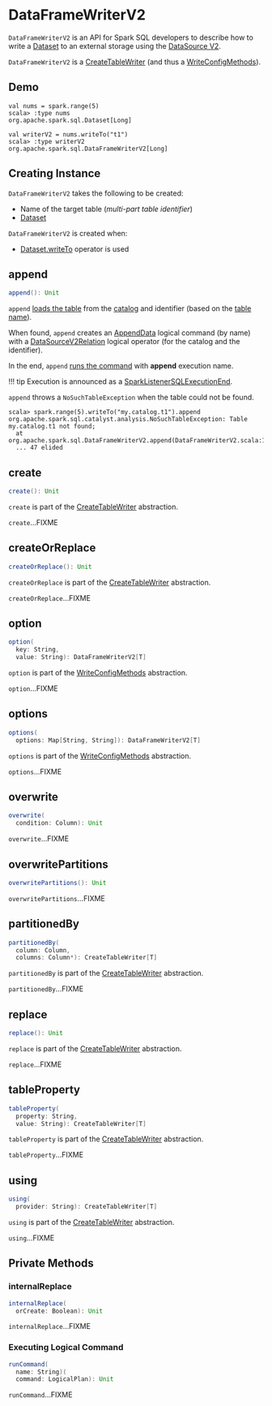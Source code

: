 # DataFrameWriterV2

`DataFrameWriterV2` is an API for Spark SQL developers to describe how to write a [Dataset](Dataset.md) to an external storage using the [DataSource V2](new-and-noteworthy/datasource-v2.md).

`DataFrameWriterV2` is a [CreateTableWriter](CreateTableWriter.md) (and thus a [WriteConfigMethods](WriteConfigMethods.md)).

## Demo

```text
val nums = spark.range(5)
scala> :type nums
org.apache.spark.sql.Dataset[Long]

val writerV2 = nums.writeTo("t1")
scala> :type writerV2
org.apache.spark.sql.DataFrameWriterV2[Long]
```

## Creating Instance

`DataFrameWriterV2` takes the following to be created:

* Name of the target table (_multi-part table identifier_)
* [Dataset](Dataset.md)

`DataFrameWriterV2` is created when:

* [Dataset.writeTo](Dataset.md#writeTo) operator is used

## <span id="append"> append

```scala
append(): Unit
```

`append` [loads the table](connector/catalog/CatalogV2Util.md#loadTable) from the [catalog](connector/catalog/TableCatalog.md) and identifier (based on the [table name](#table)).

When found, `append` creates an [AppendData](logical-operators/AppendData.md#byName) logical command (by name) with a [DataSourceV2Relation](logical-operators/DataSourceV2Relation.md#create) logical operator (for the catalog and the identifier).

In the end, `append` [runs the command](#runCommand) with **append** execution name.

!!! tip
    Execution is announced as a [SparkListenerSQLExecutionEnd](SQLListener.md#SparkListenerSQLExecutionEnd).

`append` throws a `NoSuchTableException` when the table could not be found.

```text
scala> spark.range(5).writeTo("my.catalog.t1").append
org.apache.spark.sql.catalyst.analysis.NoSuchTableException: Table my.catalog.t1 not found;
  at org.apache.spark.sql.DataFrameWriterV2.append(DataFrameWriterV2.scala:162)
  ... 47 elided
```

## <span id="create"> create

```scala
create(): Unit
```

`create` is part of the [CreateTableWriter](CreateTableWriter.md#create) abstraction.

`create`...FIXME

## <span id="createOrReplace"> createOrReplace

```scala
createOrReplace(): Unit
```

`createOrReplace` is part of the [CreateTableWriter](CreateTableWriter.md#createOrReplace) abstraction.

`createOrReplace`...FIXME

## <span id="option"> option

```scala
option(
  key: String,
  value: String): DataFrameWriterV2[T]
```

`option` is part of the [WriteConfigMethods](WriteConfigMethods.md#option) abstraction.

`option`...FIXME

## <span id="options"> options

```scala
options(
  options: Map[String, String]): DataFrameWriterV2[T]
```

`options` is part of the [WriteConfigMethods](WriteConfigMethods.md#options) abstraction.

`options`...FIXME

## <span id="overwrite"> overwrite

```scala
overwrite(
  condition: Column): Unit
```

`overwrite`...FIXME

## <span id="overwritePartitions"> overwritePartitions

```scala
overwritePartitions(): Unit
```

`overwritePartitions`...FIXME

## <span id="partitionedBy"> partitionedBy

```scala
partitionedBy(
  column: Column,
  columns: Column*): CreateTableWriter[T]
```

`partitionedBy` is part of the [CreateTableWriter](CreateTableWriter.md#partitionedBy) abstraction.

`partitionedBy`...FIXME

## <span id="replace"> replace

```scala
replace(): Unit
```

`replace` is part of the [CreateTableWriter](CreateTableWriter.md#replace) abstraction.

`replace`...FIXME

## <span id="tableProperty"> tableProperty

```scala
tableProperty(
  property: String,
  value: String): CreateTableWriter[T]
```

`tableProperty` is part of the [CreateTableWriter](CreateTableWriter.md#tableProperty) abstraction.

`tableProperty`...FIXME

## <span id="using"> using

```scala
using(
  provider: String): CreateTableWriter[T]
```

`using` is part of the [CreateTableWriter](CreateTableWriter.md#using) abstraction.

`using`...FIXME

## Private Methods

### <span id="internalReplace"> internalReplace

```scala
internalReplace(
  orCreate: Boolean): Unit
```

`internalReplace`...FIXME

### <span id="runCommand"> Executing Logical Command

```scala
runCommand(
  name: String)(
  command: LogicalPlan): Unit
```

`runCommand`...FIXME
